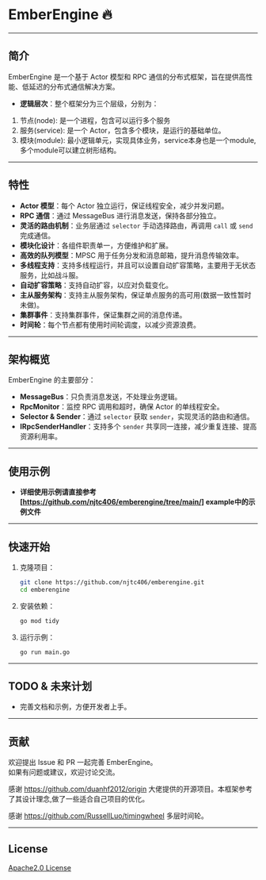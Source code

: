 # EmberEngine 🔥

---

## 简介
EmberEngine 是一个基于 Actor 模型和 RPC 通信的分布式框架，旨在提供高性能、低延迟的分布式通信解决方案。
- **逻辑层次**：整个框架分为三个层级，分别为：
1. 节点(node): 是一个进程，包含可以运行多个服务
2. 服务(service): 是一个 Actor，包含多个模块，是运行的基础单位。
3. 模块(module): 最小逻辑单元，实现具体业务，service本身也是一个module, 多个module可以建立树形结构。
---

## 特性
- **Actor 模型**：每个 Actor 独立运行，保证线程安全，减少并发问题。
- **RPC 通信**：通过 MessageBus 进行消息发送，保持各部分独立。
- **灵活的路由机制**：业务层通过 `selector` 手动选择路由，再调用 `call` 或 `send` 完成通信。
- **模块化设计**：各组件职责单一，方便维护和扩展。
- **高效的队列模型**：MPSC 用于任务分发和消息邮箱，提升消息传输效率。
- **多线程支持**：支持多线程运行，并且可以设置自动扩容策略，主要用于无状态服务，比如战斗服。
- **自动扩容策略**：支持自动扩容，以应对负载变化。
- **主从服务架构**：支持主从服务架构，保证单点服务的高可用(数据一致性暂时未做)。
- **集群事件**：支持集群事件，保证集群之间的消息传递。
- **时间轮**：每个节点都有使用时间轮调度，以减少资源浪费。
---

## 架构概览
EmberEngine 的主要部分：
- **MessageBus**：只负责消息发送，不处理业务逻辑。
- **RpcMonitor**：监控 RPC 调用和超时，确保 Actor 的单线程安全。
- **Selector & Sender**：通过 `selector` 获取 `sender`，实现灵活的路由和通信。
- **IRpcSenderHandler**：支持多个 `sender` 共享同一连接，减少重复连接、提高资源利用率。

---

## 使用示例
- **详细使用示例请直接参考[https://github.com/njtc406/emberengine/tree/main/] example中的示例文件**
---

## 快速开始
1. 克隆项目：
    ```sh
    git clone https://github.com/njtc406/emberengine.git
    cd emberengine
    ```

2. 安装依赖：
    ```sh
    go mod tidy
    ```

3. 运行示例：
    ```sh
    go run main.go
    ```

---

## TODO & 未来计划
- 完善文档和示例，方便开发者上手。

---

## 贡献
欢迎提出 Issue 和 PR 一起完善 EmberEngine。  
如果有问题或建议，欢迎讨论交流。

感谢 https://github.com/duanhf2012/origin 大佬提供的开源项目。本框架参考了其设计理念,做了一些适合自己项目的优化。

感谢 https://github.com/RussellLuo/timingwheel 多层时间轮。

---

## License
[Apache2.0 License](LICENSE)
